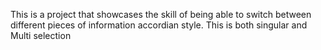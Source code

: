 This is a project that showcases the skill of being able to switch between different pieces of information accordian style.  This is both singular and Multi selection
